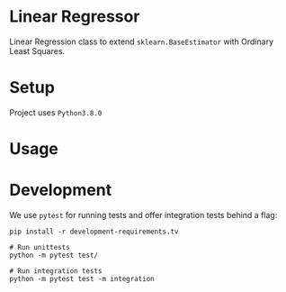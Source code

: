 # Linear Regressor

Linear Regression class to extend `sklearn.BaseEstimator` with Ordinary Least Squares.

# Setup

Project uses `Python3.8.0`

# Usage

# Development

We use `pytest` for running tests and offer integration tests behind a flag:

```
pip install -r development-requirements.tv

# Run unittests
python -m pytest test/

# Run integration tests
python -m pytest test -m integration

```
